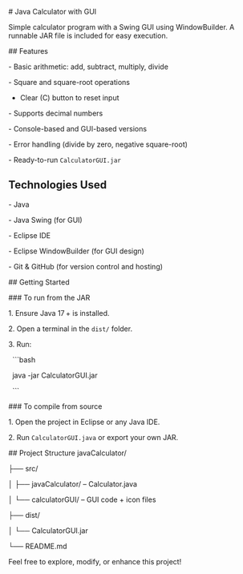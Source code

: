\# Java Calculator with GUI



Simple calculator program with a Swing GUI using WindowBuilder. A runnable JAR file is included for easy execution.



\## Features

\- Basic arithmetic: add, subtract, multiply, divide

\- Square and square-root operations
- Clear (C) button to reset input

\- Supports decimal numbers

\- Console-based and GUI-based versions

\- Error handling (divide by zero, negative square-root)

\- Ready-to-run `CalculatorGUI.jar`

## Technologies Used

\- Java

\- Java Swing (for GUI)

\- Eclipse IDE

\- Eclipse WindowBuilder (for GUI design)

\- Git \& GitHub (for version control and hosting)



\## Getting Started



\### To run from the JAR

1\. Ensure Java 17 + is installed.

2\. Open a terminal in the `dist/` folder.

3\. Run:

&nbsp;   ```bash

&nbsp;   java -jar CalculatorGUI.jar

&nbsp;   ```



\### To compile from source

1\. Open the project in Eclipse or any Java IDE.

2\. Run `CalculatorGUI.java` or export your own JAR.



\## Project Structure
javaCalculator/

├── src/

│ ├── javaCalculator/ – Calculator.java

│ └── calculatorGUI/ – GUI code + icon files

├── dist/

│ └── CalculatorGUI.jar

└── README.md



Feel free to explore, modify, or enhance this project!


